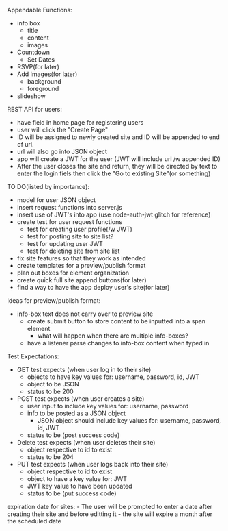 Appendable Functions:
  - info box
    - title
    - content
    - images
  - Countdown
    - Set Dates
  - RSVP(for later)
  - Add Images(for later)
    - background
    - foreground
  - slideshow

REST API for users:
  - have field in home page for registering users
  - user will click the "Create Page"
  - ID will be assigned to newly created site and ID will be appended to end of url.
  - url will also go into JSON object
  - app will create a JWT for the user (JWT will include url /w appended ID)
  - After the user closes the site and return, they will be directed by text to enter the login fiels
      then click the "Go to existing Site"(or something)

TO DO(listed by importance):
  - model for user JSON object
  - insert request functions into server.js
  - insert use of JWT's into app (use node-auth-jwt glitch for reference)
  - create test for user request functions
    - test for creating user profile(/w JWT)
    - test for posting site to site list?
    - test for updating user JWT
    - test for deleting site from site list
  - fix site features so that they work as intended
  - create templates for a preview/publish format
  - plan out boxes for element organization
  - create quick full site append buttons(for later)
  - find a way to have the app deploy user's site(for later)

Ideas for preview/publish format:
  - info-box text does not carry over to preview site
    - create submit button to store content to be inputted into a span element
      - what will happen when there are multiple info-boxes?
    - have a listener parse changes to info-box content when typed in

Test Expectations:
  - GET test expects (when user log in to their site)
    - objects to have key values for: username, password, id, JWT
    - object to be JSON
    - status to be 200
  - POST test expects (when user creates a site)
    - user input to include key values for: username, password
    - info to be posted as a JSON object
      - JSON object should include key values for: username, password, id, JWT
    - status to be (post success code)
  - Delete test expects (when user deletes their site)
    - object respective to id to exist
    - status to be 204
  - PUT test expects (when user logs back into their site)
    - object respective to id to exist
    - object to have a key value for: JWT
    - JWT key value to have been updated
    - status to be (put success code)
 
 expiration date for sites:
    - The user will be prompted to enter a date after creating their site and before editting it
    - the site will expire a month after the scheduled date
